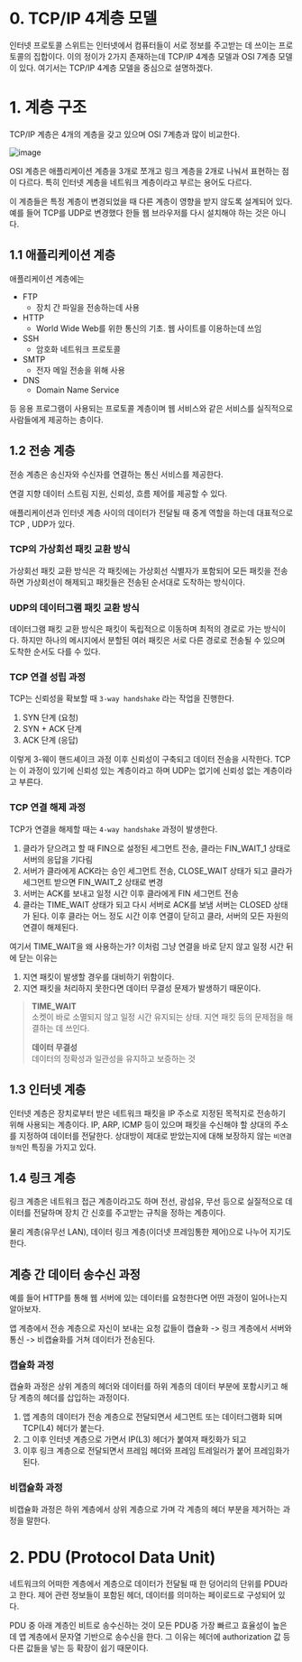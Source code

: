 # 0. TCP/IP 4계층 모델

인터넷 프로토콜 스위트는 인터넷에서 컴퓨터들이 서로 정보를 주고받는 데 쓰이는 프로토콜의 집합이다.
이의 정이가 2가지 존재하는데 TCP/IP 4계층 모델과 OSI 7계층 모델이 있다.
여기서는 TCP/IP 4계층 모델을 중심으로 설명하겠다.

# 1. 계층 구조

TCP/IP 계층은 4개의 계층을 갖고 있으며 OSI 7계층과 많이 비교한다.

![image](https://user-images.githubusercontent.com/77488652/211266431-284c67b0-5650-4044-8ed6-dfbf4178097f.png)

OSI 계층은 애플리케이션 계층을 3개로 쪼개고 링크 계층을 2개로 나눠서 표현하는 점이 다르다.
특히 인터넷 계층을 네트워크 계층이라고 부르는 용어도 다르다.

이 계층들은 특정 계층이 변경되었을 때 다른 계층이 영향을 받지 않도록 설계되어 있다.
예를 들어 TCP를 UDP로 변경했다 한들 웹 브라우저를 다시 설치해야 하는 것은 아니다.

## 1.1 애플리케이션 계층

애플리케이션 계층에는

- FTP
  - 장치 간 파일을 전송하는데 사용
- HTTP
  - World Wide Web를 위한 통신의 기초. 웹 사이트를 이용하는데 쓰임
- SSH
  - 암호화 네트워크 프로토콜
- SMTP
  - 전자 메일 전송을 위해 사용
- DNS
  - Domain Name Service

등 응용 프로그램이 사용되는 프로토콜 계층이며 웹 서비스와 같은 서비스를 실직적으로 사람들에게 제공하는 층이다.

## 1.2 전송 계층

전송 계층은 송신자와 수신자를 연결하는 통신 서비스를 제공한다.

연결 지향 데이터 스트림 지원, 신뢰성, 흐름 제어를 제공할 수 있다.

애플리케이션과 인터넷 계층 사이의 데이터가 전달될 때 중계 역할을 하는데 대표적으로 TCP , UDP가 있다.

### TCP의 가상회선 패킷 교환 방식

가상회선 패킷 교환 방식은 각 패킷에는 가상회선 식별자가 포함되어 모든 패킷을 전송하면 가상회선이 해제되고 패킷들은 전송된 순서대로 도착하는 방식이다.

### UDP의 데이터그램 패킷 교환 방식

데이터그램 패킷 교환 방식은 패킷이 독립적으로 이동하며 최적의 경로로 가는 방식이다. 하지만 하나의 메시지에서 분할된 여러 패킷은 서로 다른 경로로 전송될 수 있으며 도착한 순서도 다를 수 있다.

### TCP 연결 성립 과정

TCP는 신뢰성을 확보할 때 `3-way handshake` 라는 작업을 진행한다.

1. SYN 단계 (요청)
2. SYN + ACK 단계
3. ACK 단계 (응답)

이렇게 3-웨이 핸드셰이크 과정 이후 신뢰성이 구축되고 데이터 전송을 시작한다. TCP는 이 과정이 있기에 신뢰성 있는 계층이라고 하며 UDP는 없기에 신뢰성 없는 계층이라고 부른다.

### TCP 연결 해제 과정

TCP가 연결을 해제할 때는 `4-way handshake` 과정이 발생한다.

1. 클라가 닫으려고 할 때 FIN으로 설정된 세그먼트 전송, 클라는 FIN_WAIT_1 상태로 서버의 응답을 기다림
2. 서버가 클라에게 ACK라는 승인 세그먼트 전송, CLOSE_WAIT 상태가 되고 클라가 세그먼트 받으면 FIN_WAIT_2 상태로 변경
3. 서버는 ACK를 보내고 일정 시간 이후 클라에게 FIN 세그먼트 전송
4. 클라는 TIME_WAIT 상태가 되고 다시 서버로 ACK를 보냄 서버는 CLOSED 상태가 된다. 이후 클라는 어느 정도 시간 이후 연결이 닫히고 클라, 서버의 모든 자원의 연결이 해제된다.

여기서 TIME_WAIT을 왜 사용하는가? 이처럼 그냥 연결을 바로 닫지 않고 일정 시간 뒤에 닫는 이유는

1. 지연 패킷이 발생할 경우를 대비하기 위함이다.
2. 지연 패킷을 처리하지 못한다면 데이터 무결성 문제가 발생하기 때문이다.

> **TIME_WAIT**<br>
> 소켓이 바로 소멸되지 않고 일정 시간 유지되는 상태. 지연 패킷 등의 문제점을 해결하는 데 쓰인다.
>
> **데이터 무결성**<br>
> 데이터의 정확성과 일관성을 유지하고 보증하는 것

## 1.3 인터넷 계층

인터넷 계층은 장치로부터 받은 네트워크 패킷을 IP 주소로 지정된 목적지로 전송하기 위해 사용되는 계층이다.
IP, ARP, ICMP 등이 있으며 패킷을 수신해야 할 상대의 주소를 지정하여 데이터를 전달한다.
상대방이 제대로 받았는지에 대해 보장하지 않는 `비연결형적`인 특징을 가지고 있다.

## 1.4 링크 계층

링크 계층은 네트워크 접근 계층이라고도 하며 전선, 광섬유, 무선 등으로 실질적으로 데이터를 전달하며 장치 간 신호를 주고받는 규칙을 정하는 계층이다.

물리 계층(유무선 LAN), 데이터 링크 계층(이더넷 프레임통한 제어)으로 나누어 지기도 한다.

## 계층 간 데이터 송수신 과정

예를 들어 HTTP를 통해 웹 서버에 있는 데이터를 요청한다면 어떤 과정이 일어나는지 알아보자.

앱 계층에서 전송 계층으로 자신이 보내는 요청 값들이 캡슐화 -> 링크 계층에서 서버와 통신 -> 비캡슐화를 거쳐 데이터가 전송된다.

### 캡슐화 과정

캡슐화 과정은 상위 계층의 헤더와 데이터를 하위 계층의 데이터 부분에 포함시키고 해당 계층의 헤더를 삽입하는 과정이다.

1. 앱 계층의 데이터가 전송 계층으로 전달되면서 세그먼트 또는 데이터그램화 되며 TCP(L4) 헤더가 붙는다.
2. 그 이후 인터넷 계층으로 가면서 IP(L3) 헤더가 붙여져 패킷화가 되고
3. 이후 링크 계층으로 전달되면서 프레임 헤더와 프레임 트레일러가 붙어 프레임화가 된다.

### 비캡슐화 과정

비캡슐화 과정은 하위 계층에서 상위 계층으로 가며 각 계층의 헤더 부분을 제거하는 과정을 말한다.

# 2. PDU (Protocol Data Unit)

네트워크의 어떠한 계층에서 계층으로 데이터가 전달될 때 한 덩어리의 단위를 PDU라고 한다.
제어 관련 정보들이 포함된 헤더, 데이터를 의미하는 페이로드로 구성되어 있다.

PDU 중 아래 계층인 비트로 송수신하는 것이 모든 PDU중 가장 빠르고 효율성이 높은데 앱 계층에서 문자열 기반으로 송수신을 한다. 그 이유는 헤더에 authorization 값 등 다른 값들을 넣는 등 확장이 쉽기 때문이다.
